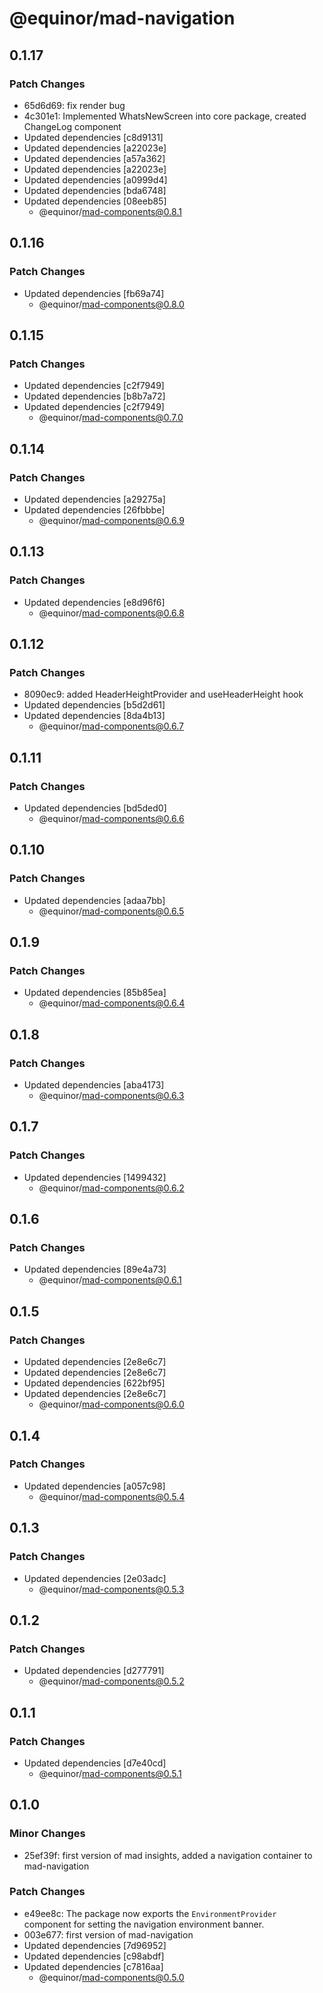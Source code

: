 # @equinor/mad-navigation

## 0.1.17

### Patch Changes

-   65d6d69: fix render bug
-   4c301e1: Implemented WhatsNewScreen into core package, created ChangeLog component
-   Updated dependencies [c8d9131]
-   Updated dependencies [a22023e]
-   Updated dependencies [a57a362]
-   Updated dependencies [a22023e]
-   Updated dependencies [a0999d4]
-   Updated dependencies [bda6748]
-   Updated dependencies [08eeb85]
    -   @equinor/mad-components@0.8.1

## 0.1.16

### Patch Changes

-   Updated dependencies [fb69a74]
    -   @equinor/mad-components@0.8.0

## 0.1.15

### Patch Changes

-   Updated dependencies [c2f7949]
-   Updated dependencies [b8b7a72]
-   Updated dependencies [c2f7949]
    -   @equinor/mad-components@0.7.0

## 0.1.14

### Patch Changes

-   Updated dependencies [a29275a]
-   Updated dependencies [26fbbbe]
    -   @equinor/mad-components@0.6.9

## 0.1.13

### Patch Changes

-   Updated dependencies [e8d96f6]
    -   @equinor/mad-components@0.6.8

## 0.1.12

### Patch Changes

-   8090ec9: added HeaderHeightProvider and useHeaderHeight hook
-   Updated dependencies [b5d2d61]
-   Updated dependencies [8da4b13]
    -   @equinor/mad-components@0.6.7

## 0.1.11

### Patch Changes

-   Updated dependencies [bd5ded0]
    -   @equinor/mad-components@0.6.6

## 0.1.10

### Patch Changes

-   Updated dependencies [adaa7bb]
    -   @equinor/mad-components@0.6.5

## 0.1.9

### Patch Changes

-   Updated dependencies [85b85ea]
    -   @equinor/mad-components@0.6.4

## 0.1.8

### Patch Changes

-   Updated dependencies [aba4173]
    -   @equinor/mad-components@0.6.3

## 0.1.7

### Patch Changes

-   Updated dependencies [1499432]
    -   @equinor/mad-components@0.6.2

## 0.1.6

### Patch Changes

-   Updated dependencies [89e4a73]
    -   @equinor/mad-components@0.6.1

## 0.1.5

### Patch Changes

-   Updated dependencies [2e8e6c7]
-   Updated dependencies [2e8e6c7]
-   Updated dependencies [622bf95]
-   Updated dependencies [2e8e6c7]
    -   @equinor/mad-components@0.6.0

## 0.1.4

### Patch Changes

-   Updated dependencies [a057c98]
    -   @equinor/mad-components@0.5.4

## 0.1.3

### Patch Changes

-   Updated dependencies [2e03adc]
    -   @equinor/mad-components@0.5.3

## 0.1.2

### Patch Changes

-   Updated dependencies [d277791]
    -   @equinor/mad-components@0.5.2

## 0.1.1

### Patch Changes

-   Updated dependencies [d7e40cd]
    -   @equinor/mad-components@0.5.1

## 0.1.0

### Minor Changes

-   25ef39f: first version of mad insights, added a navigation container to mad-navigation

### Patch Changes

-   e49ee8c: The package now exports the `EnvironmentProvider` component for setting the navigation
    environment banner.
-   003e677: first version of mad-navigation
-   Updated dependencies [7d96952]
-   Updated dependencies [c98abdf]
-   Updated dependencies [c7816aa]
    -   @equinor/mad-components@0.5.0
